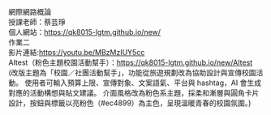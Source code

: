 網際網路概論<br>
授課老師：蔡芸琤<br>
個人網站：https://qk8015-lgtm.github.io/new/<br>
作業二<br>
影片連結:https://youtu.be/MBzMzIUY5cc<br>
AItest（粉色主題校園活動幫手）：https://qk8015-lgtm.github.io/new/AItest<br>
(改版主題為「校園／社團活動幫手」，功能從旅遊規劃改為協助設計與宣傳校園活動。
使用者可輸入預算上限、宣傳對象、文案語氣、平台與 hashtag，AI 會生成對應的活動構想與貼文建議。
介面風格改為粉色系主題，採柔和漸層與圓角卡片設計，按鈕與標籤以亮粉色（#ec4899）為主色，呈現溫暖青春的校園氛圍。)




